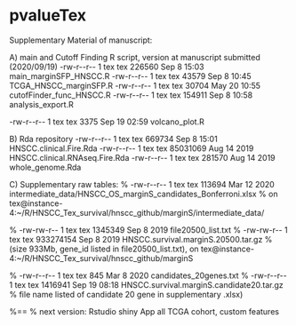 # pvalueTex
Supplementary Material of manuscript:

A) main and Cutoff Finding R script, version at manuscript submitted (2020/09/19)
-rw-r--r-- 1 tex tex 226560 Sep  8 15:03 main_marginSFP_HNSCC.R
-rw-r--r-- 1 tex tex  43579 Sep  8 10:45 TCGA_HNSCC_marginSFP.R
-rw-r--r-- 1 tex tex  30704 May 20 10:55 cutofFinder_func_HNSCC.R
-rw-r--r-- 1 tex tex 154911 Sep  8 10:58 analysis_export.R

-rw-r--r-- 1 tex tex   3375 Sep 19 02:59 volcano_plot.R

B) Rda repository
-rw-r--r--  1 tex tex   669734 Sep  8 15:01 HNSCC.clinical.Fire.Rda
-rw-r--r--  1 tex tex 85031069 Aug 14  2019 HNSCC.clinical.RNAseq.Fire.Rda
-rw-r--r--  1 tex tex   281570 Aug 14  2019 whole_genome.Rda


C) Supplementary raw tables:
% -rw-r--r-- 1 tex tex 113694 Mar 12  2020 intermediate_data/HNSCC_OS_marginS_candidates_Bonferroni.xlsx
% on tex@instance-4:~/R/HNSCC_Tex_survival/hnscc_github/marginS/intermediate_data/

% -rw-rw-r--  1 tex tex   1345349 Sep  8  2019 file20500_list.txt
% -rw-rw-r--  1 tex tex 933274154 Sep  8  2019 HNSCC.survival.marginS.20500.tar.gz 
% (size 933Mb, gene_id listed in file20500_list.txt), on tex@instance-4:~/R/HNSCC_Tex_survival/hnscc_github/marginS

% -rw-r--r--  1 tex tex       845 Mar  8  2020 candidates_20genes.txt
% -rw-r--r-- 1 tex tex 1416941 Sep 19 08:18 HNSCC.survival.marginS.candidate20.tar.gz
% file name listed of candidate 20 gene in supplementary .xlsx)

%==
% next version: Rstudio shiny App all TCGA cohort, custom features


